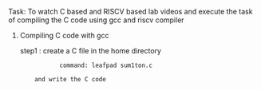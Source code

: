Task: To watch C based and RISCV based lab videos and execute the task of compiling the C code using gcc and riscv compiler


1. Compiling C code with gcc

   step1 : create a C file in the home directory

                  command: leafpad sum1ton.c

           and write the C code
   
